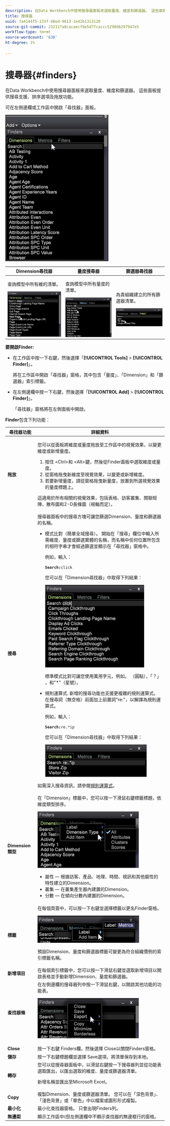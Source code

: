 ```yaml
---
description: 在Data Workbench中使用搜尋器面板來選取量度、維度和篩選器。 這些面板提供搜尋支援、排序選項及拖放功能。
title: 搜尋器
uuid: 7a4144f5-133f-48ed-9613-1e42b1313120
source-git-commit: 232117a8cacaecf8e5d7fcaccc5290d6297947e5
workflow-type: tm+mt
source-wordcount: '638'
ht-degree: 1%

---
```



# 搜尋器{#finders}

在Data Workbench中使用搜尋器面板來選取量度、維度和篩選器。 這些面板提供搜尋支援、排序選項及拖放功能。

可在左側邊欄或工作區中開啟「尋找器」面板。

![](assets/query_entity_panel_main.png)

<table id="table_3E43DBA0646842898F14F31374F9E39C"> 
 <thead> 
  <tr> 
   <th colname="col1" class="entry"> Dimension尋找器 </th> 
   <th colname="col2" class="entry"> 量度搜尋器 </th> 
   <th colname="col3" class="entry"> 篩選器尋找器 </th> 
  </tr>
 </thead>
 <tbody> 
  <tr> 
   <td colname="col1"> <p>查詢模型中所有維的清單。 </p><img placement="break" id="image_D7D317D84C0843BE8D324E5B9F7AF20D" src="assets/query_entity_dim_panel.png" /> </td> 
   <td colname="col2"> <p>查詢模型中所有量度的清單。 </p><img placement="break" id="image_04553B2F2C6A48FE897B4EFF002BED59" src="assets/query_entity_metric_panel.png" /> </td> 
   <td colname="col3"> <p>為貴組織建立的所有篩選器清單。 </p><img placement="break" id="image_920E72D795644634A82D1955CB64B355" src="assets/query_entity_filters_panel.png" /> </td> 
  </tr> 
 </tbody> 
</table>

**要開啟Finder:**

* 在工作區中按一下右鍵，然後選擇「**[!UICONTROL Tools]** > **[!UICONTROL Finder]**」。

   將在工作區中開啟「尋找器」窗格，其中包含「量度」、「Dimension」和「篩選器」索引標籤。

* 在左側邊欄中按一下右鍵，然後選擇「**[!UICONTROL Add]** > **[!UICONTROL Finder]**」。

   「尋找器」窗格將在左側面板中開啟。

**Finder**&#x200B;包含下列功能：

<table id="table_072047E919204577AE85789BAE0F4EE8"> 
 <thead> 
  <tr> 
   <th colname="col1" class="entry"> 尋找器功能 </th> 
   <th colname="col2" class="entry"> 詳細資料 </th> 
  </tr>
 </thead>
 <tbody> 
  <tr> 
   <td colname="col1"><b>拖放</b> </td> 
   <td colname="col2"> <p> 您可以從面板將維度或量度拖放至工作區中的視覺效果，以變更維度或新增量度。 </p> 
    <ol id="ol_612DC76EC04C4FCE938B20B388C43CE8"> 
     <li id="li_7F73B781141E4B8CAE9800F580F62E44">按住<span class="uicontrol"> &lt;Ctrl&gt;</span>和<span class="uicontrol"> &lt;Alt&gt;</span>鍵，然後從Finder面板中選取維度或量度。 </li> 
     <li id="li_631D57976F71415AA61F33EBBFDD128A">從窗格拖曳新維度至視覺效果，以變更或新增維度。 </li> 
     <li id="li_5329FB82225F46EBBE3A996A641058DE">若要新增量度，請從窗格拖曳新量度，放置到所選視覺效果的量度標題上。 </li> 
    </ol> <p>這適用於所有相關的視覺效果，包括表格、訪客叢集、關聯矩陣、散布圖和2-D長條圖（視軸而定）。 </p> </td> 
  </tr> 
  <tr> 
   <td colname="col1"><b>搜尋</b> </td> 
   <td colname="col2">搜尋器面板中的<span class="uicontrol">搜尋</span>方塊可讓您篩選Dimension、量度和篩選器的名稱。 
    <ul id="ul_0F6F377E9906472E99008EBE7483F689"> 
     <li id="li_75857895EDB045C8B2960393854B257D"> <p>模式比對（簡單全域搜尋）。 開始在「搜尋」欄位中輸入所需維度、量度或篩選實體的名稱，而名稱中任何位置所包含的相符字串才會經過篩選並顯示在「尋找器」窗格中。 </p> <p>例如，輸入： </p> <code><b>Search:</b>click</code> <p>您可以在「Dimension尋找器」中取得下列結果： </p> <p><img placement="break" id="image_7CBAAABA92BB47658B7F9F5C0263CF20" src="assets/finders_glob_search.png" /> </p> <p>標準模式比對可讓您使用萬用字元，例如。 （圓點），「？」 ，和"*"（星號）。 </p> </li> 
     <li id="li_044F9EC1399B44CD81E1852F85137704"> <p>規則運算式. 新增的搜尋功能也支援更複雜的規則運算式。 在搜尋詞（無空格）前面加上前置詞"re:"，以解譯為規則運算式。 </p> <p>例如，輸入： </p> <code><b>Search:</b>re.*ip</code> <p>您可以在「Dimension尋找器」中取得下列結果： </p> <p><img placement="break" id="image_F47DB90B36504997AA1C509855B89A47" src="assets/finders_regex_search.png" /> </p> </li> 
    </ul> <p>如需深入搜尋資訊，請參閱<a href="https://experienceleague.adobe.com/docs/data-workbench/using/dataset/c-reg-exp.html" format="http" scope="external">規則運算式</a>。 </p> </td> 
  </tr> 
  <tr> 
   <td colname="col1"><b>Dimension類型</b> </td> 
   <td colname="col2">在「Dimension」標籤中，您可以按一下滑鼠右鍵標籤標題，依維度類型排序。 <p><img id="image_FB44D0F4D36B4AD7A6165E0432211AB6" placement="break" src="assets/query_entity_search_types.png" /> 
     <ul id="ul_D36B8474730F4859BC7AA015CC1B8EF0"> 
      <li id="li_4AE1D5699D0E45AF880A134F886B8B19">屬性 — 根據訪客、產品、地理、時間、視訊和其他屬性的特性建立的Dimension。 </li> 
      <li id="li_0B2A08F8CBE94356AC506F95DC268C47">叢集 — 在叢集產生器內建置的Dimension。 </li> 
      <li id="li_4BC3396A680B49A4B6BDAAD066826864">分數 — 在傾向分數內建置的Dimension。 </li> 
     </ul> </p> </td> 
  </tr> 
  <tr> 
   <td colname="col1"><b>標籤</b> </td> 
   <td colname="col2">在每個頁簽中，可以按一下右鍵並選擇<span class="uicontrol">標籤</span>以更名Finder窗格。 <p><img placement="break" id="image_F61C57F6548646069242DFB2490C67B9" src="assets/label_change.png" /> </p> <p>預設Dimension、量度和篩選器標籤可變更為符合組織慣例的索引標籤名稱。 </p> </td> 
  </tr> 
  <tr> 
   <td colname="col1"><b>新增項目</b> </td> 
   <td colname="col2">在每個索引標籤中，您可以按一下滑鼠右鍵並選取<span class="uicontrol">新增項目</span>以開啟表格並手動新增Dimension、量度和篩選器。 </td> 
  </tr> 
  <tr> 
   <td colname="col1"><b>查找器條</b> </td> 
   <td colname="col2">在左側邊欄的<span class="uicontrol">搜尋器</span>列中按一下滑鼠右鍵，以開啟其他功能的功能表。 <p><img placement="break" id="image_4DA4930294B84308A1E627C828C35663" src="assets/finders_menu.png" /> </p> </td> 
  </tr> 
  <tr> 
   <td colname="col1"><b>Close</b> </td> 
   <td colname="col2">按一下右鍵<span class="uicontrol"> Finders</span>欄，然後選擇<span class="uicontrol"> Close</span>以關閉Finders窗格。 </td> 
  </tr> 
  <tr> 
   <td colname="col1"><b>儲存</b> </td> 
   <td colname="col2">按一下右鍵標題欄並選擇<span class="uicontrol"> Save</span>選項，將清單保存到本地。 </td> 
  </tr> 
  <tr> 
   <td colname="col1"><b>轉存</b> </td> 
   <td colname="col2">您可以從搜尋器面板中，以滑鼠右鍵按一下搜尋器列並從功能表選取<span class="uicontrol">匯出</span>，以匯出選取的維度、量度或篩選器清單。 <p> 新增名稱並匯出至Microsoft Excel。 </p> </td> 
  </tr> 
  <tr> 
   <td colname="col1"><b>Copy</b> </td> 
   <td colname="col2"> 複製Dimension、量度或篩選器清單。 您可以在「深色背景」、「淺色背景」或「單色」中以檔案或圖形形式複製。 </td> 
  </tr> 
  <tr> 
   <td colname="col1"><b>最小化</b> </td> 
   <td colname="col2"> 最小化查找器窗格。 只會出現Finders列。 </td> 
  </tr> 
  <tr> 
   <td colname="col1"><b>無邊距</b> </td> 
   <td colname="col2"> 顯示工作區中(但左側邊欄中不顯示查找器的無邊框行的窗格。 </td> 
  </tr> 
 </tbody> 
</table>

